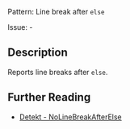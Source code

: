 Pattern: Line break after `else`

Issue: -

## Description

Reports line breaks after `else`.

## Further Reading

* [Detekt - NoLineBreakAfterElse](https://detekt.github.io/detekt/formatting.html#nolinebreakafterelse)